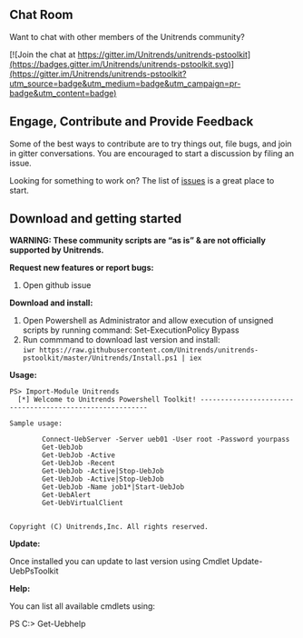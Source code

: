 Chat Room
---------

Want to chat with other members of the Unitrends community?

[![Join the chat at https://gitter.im/Unitrends/unitrends-pstoolkit](https://badges.gitter.im/Unitrends/unitrends-pstoolkit.svg)](https://gitter.im/Unitrends/unitrends-pstoolkit?utm_source=badge&utm_medium=badge&utm_campaign=pr-badge&utm_content=badge)

Engage, Contribute and Provide Feedback
---------------------------------------

Some of the best ways to contribute are to try things out, file bugs, and join in gitter conversations. You are encouraged to start a discussion by filing an issue. 

Looking for something to work on? The list of [issues](https://github.com/Unitrends/unitrends-pstoolkit/issues) is a great place to start.

Download and getting started
---------------------------------------

**WARNING: These community scripts are “as is” & are not officially supported by Unitrends.**

**Request new features or report bugs:**

1. Open github issue

**Download and install:**

1. Open Powershell as Administrator and allow execution of unsigned scripts by running command: Set-ExecutionPolicy Bypass
2. Run commmand to download last version and install:  
``` iwr https://raw.githubusercontent.com/Unitrends/unitrends-pstoolkit/master/Unitrends/Install.ps1 | iex ```

**Usage:**

    PS> Import-Module Unitrends
      [*] Welcome to Unitrends Powershell Toolkit! ---------------------------------------------------------
      
    Sample usage:   

            Connect-UebServer -Server ueb01 -User root -Password yourpass
            Get-UebJob
            Get-UebJob -Active
            Get-UebJob -Recent
            Get-UebJob -Active|Stop-UebJob
            Get-UebJob -Active|Stop-UebJob
            Get-UebJob -Name job1*|Start-UebJob
            Get-UebAlert
            Get-UebVirtualClient


    Copyright (C) Unitrends,Inc. All rights reserved.

**Update:**

Once installed you can update to last version using Cmdlet Update-UebPsToolkit

**Help:**

You can list all available cmdlets using:

PS C:\> Get-Uebhelp


